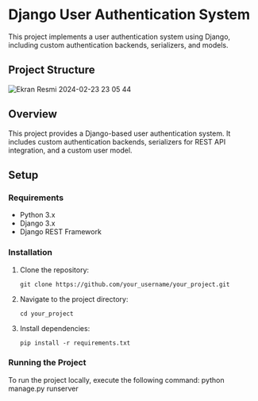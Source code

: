 # Django User Authentication System

This project implements a user authentication system using Django, including custom authentication backends, serializers, and models.

## Project Structure



![Ekran Resmi 2024-02-23 23 05 44](https://github.com/Nomadyb/BlogProject/assets/51696895/918ccf9a-c782-4b0b-9669-fdd0558eec07)



## Overview

This project provides a Django-based user authentication system. It includes custom authentication backends, serializers for REST API integration, and a custom user model.

## Setup

### Requirements

- Python 3.x
- Django 3.x
- Django REST Framework

### Installation

1. Clone the repository:

    ```
    git clone https://github.com/your_username/your_project.git
    ```

2. Navigate to the project directory:

    ```
    cd your_project
    ```

3. Install dependencies:

    ```
    pip install -r requirements.txt
    ```

### Running the Project

To run the project locally, execute the following command:
python manage.py runserver







